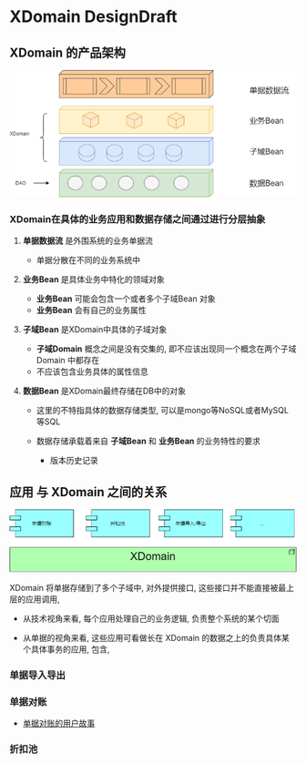 # XDomain DesignDraft


## XDomain 的产品架构

![img](./img/bill-flow.png)


### XDomain在具体的业务应用和数据存储之间通过进行分层抽象

1.  **单据数据流** 是外围系统的业务单据流

    -   单据分散在不同的业务系统中

2.  **业务Bean** 是具体业务中特化的领域对象

    -   **业务Bean** 可能会包含一个或者多个子域Bean 对象
    -   **业务Bean** 会有自己的业务属性

3.  **子域Bean** 是XDomain中具体的子域对象

    -   **子域Domain** 概念之间是没有交集的, 即不应该出现同一个概念在两个子域Domain 中都存在
    -   不应该包含业务具体的属性信息

4.  **数据Bean** 是XDomain最终存储在DB中的对象

    -   这里的不特指具体的数据存储类型, 可以是mongo等NoSQL或者MySQL等SQL
    
    -   数据存储承载着来自 **子域Bean** 和 **业务Bean** 的业务特性的要求
        -   版本历史记录


## 应用 与 XDomain 之间的关系

![img](./img/arch-overall.png)

XDomain 将单据存储到了多个子域中, 对外提供接口, 这些接口并不能直接被最上层的应用调用,

-   从技术视角来看, 每个应用处理自己的业务逻辑, 负责整个系统的某个切面

-   从单据的视角来看, 这些应用可看做长在 XDomain 的数据之上的负责具体某个具体事务的应用, 包含,


### 单据导入导出


### 单据对账

  - [单据对账的用户故事](https://wiki.xforceplus.com/display/ECCP/[ECCP][BillChecking]++UserStory)


### 折扣池

